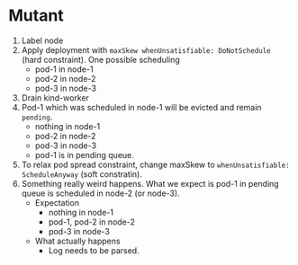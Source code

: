 # Mutant

1. Label node
2. Apply deployment with `maxSkew whenUnsatisfiable: DoNotSchedule` (hard constraint).
    One possible scheduling
    - pod-1 in node-1
    - pod-2 in node-2
    - pod-3 in node-3
3. Drain kind-worker
4. Pod-1 which was scheduled in node-1 will be evicted and remain `pending`.
    - nothing in node-1
    - pod-2 in node-2
    - pod-3 in node-3
    - pod-1 is in pending queue.
5. To relax pod spread constraint, change maxSkew to `whenUnsatisfiable: ScheduleAnyway` (soft constratin).
6. Something really weird happens. What we expect is pod-1 in pending queue is scheduled in node-2 (or node-3).
    - Expectation
        - nothing in node-1
        - pod-1, pod-2 in node-2
        - pod-3 in node-3
    - What actually happens
        - Log needs to be parsed.

